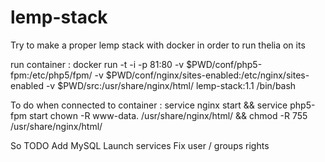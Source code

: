 # lemp-stack

Try to make a proper lemp stack with docker in order to run thelia on its

run container : 
docker run -t -i -p 81:80 -v $PWD/conf/php5-fpm:/etc/php5/fpm/ -v $PWD/conf/nginx/sites-enabled:/etc/nginx/sites-enabled -v $PWD/src:/usr/share/nginx/html/ lemp-stack:1.1 /bin/bash


To do when connected to container :
service nginx start && service php5-fpm start
chown -R www-data. /usr/share/nginx/html/ && chmod -R 755 /usr/share/nginx/html/


So TODO
Add MySQL
Launch services 
Fix user / groups rights

